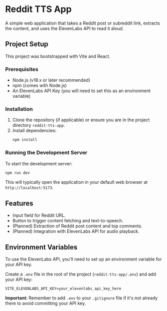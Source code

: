 
# Reddit TTS App

A simple web application that takes a Reddit post or subreddit link, extracts the content, and uses the ElevenLabs API to read it aloud.

## Project Setup

This project was bootstrapped with Vite and React.

### Prerequisites

- Node.js (v18.x or later recommended)
- npm (comes with Node.js)
- An ElevenLabs API Key (you will need to set this as an environment variable)

### Installation

1.  Clone the repository (if applicable) or ensure you are in the project directory `reddit-tts-app`.
2.  Install dependencies:
    ```bash
    npm install
    ```




### Running the Development Server

To start the development server:

```bash
npm run dev
```

This will typically open the application in your default web browser at `http://localhost:5173`.

## Features

-   Input field for Reddit URL.
-   Button to trigger content fetching and text-to-speech.
-   (Planned) Extraction of Reddit post content and top comments.
-   (Planned) Integration with ElevenLabs API for audio playback.

## Environment Variables

To use the ElevenLabs API, you'll need to set up an environment variable for your API key.

Create a `.env` file in the root of the project (`reddit-tts-app/.env`) and add your API key:

```
VITE_ELEVENLABS_API_KEY=your_elevenlabs_api_key_here
```

**Important**: Remember to add `.env` to your `.gitignore` file if it's not already there to avoid committing your API key.
